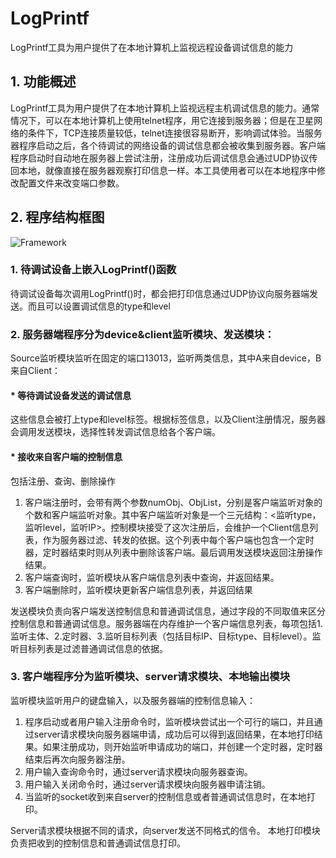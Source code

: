 # LogPrintf
LogPrintf工具为用户提供了在本地计算机上监视远程设备调试信息的能力


## 1.	功能概述
LogPrintf工具为用户提供了在本地计算机上监视远程主机调试信息的能力。通常情况下，可以在本地计算机上使用telnet程序，用它连接到服务器；但是在卫星网络的条件下，TCP连接质量较低，telnet连接很容易断开，影响调试体验。当服务器程序启动之后，各个待调试的网络设备的调试信息都会被收集到服务器。客户端程序启动时自动地在服务器上尝试注册，注册成功后调试信息会通过UDP协议传回本地，就像直接在服务器观察打印信息一样。本工具使用者可以在本地程序中修改配置文件来改变端口参数。

## 2. 程序结构框图

![Framework](https://github.com/hechenrui123/LogPrintf/pic/Frame.png)

### 1. 待调试设备上嵌入LogPrintf()函数
待调试设备每次调用LogPrintf()时，都会把打印信息通过UDP协议向服务器端发送。而且可以设置调试信息的type和level

### 2. 服务器端程序分为device&client监听模块、发送模块：
Source监听模块监听在固定的端口13013，监听两类信息，其中A来自device，B来自Client：
#### * 等待调试设备发送的调试信息
这些信息会被打上type和level标签。根据标签信息，以及Client注册情况，服务器会调用发送模块，选择性转发调试信息给各个客户端。

#### * 接收来自客户端的控制信息
包括注册、查询、删除操作
 1.	客户端注册时，会带有两个参数numObj、ObjList，分别是客户端监听对象的个数和客户端监听对象。其中客户端监听对象是一个三元结构：<监听type，监听level，监听IP>。控制模块接受了这次注册后，会维护一个Client信息列表，作为服务器过滤、转发的依据。这个列表中每个客户端也包含一个定时器，定时器结束时则从列表中删除该客户端。最后调用发送模块返回注册操作结果。
 2.	客户端查询时，监听模块从客户端信息列表中查询，并返回结果。
 3.	客户端删除时，监听模块更新客户端信息列表，并返回结果
 
 发送模块负责向客户端发送控制信息和普通调试信息，通过字段的不同取值来区分控制信息和普通调试信息。服务器端在内存维护一个客户端信息列表，每项包括1.监听主体、2.定时器、3.监听目标列表（包括目标IP、目标type、目标level）。监听目标列表是过滤普通调试信息的依据。
 
### 3. 客户端程序分为监听模块、server请求模块、本地输出模块
监听模块监听用户的键盘输入，以及服务器端的控制信息输入：

 1.	程序启动或者用户输入注册命令时，监听模块尝试出一个可行的端口，并且通过server请求模块向服务器端申请，成功后可以得到返回结果，在本地打印结果。如果注册成功，则开始监听申请成功的端口，并创建一个定时器，定时器结束后再次向服务器注册。
 2.	用户输入查询命令时，通过server请求模块向服务器查询。
 3.	用户输入关闭命令时，通过server请求模块向服务器申请注销。 
 4.	当监听的socket收到来自server的控制信息或者普通调试信息时，在本地打印。

Server请求模块根据不同的请求，向server发送不同格式的信令。
本地打印模块负责把收到的控制信息和普通调试信息打印。

